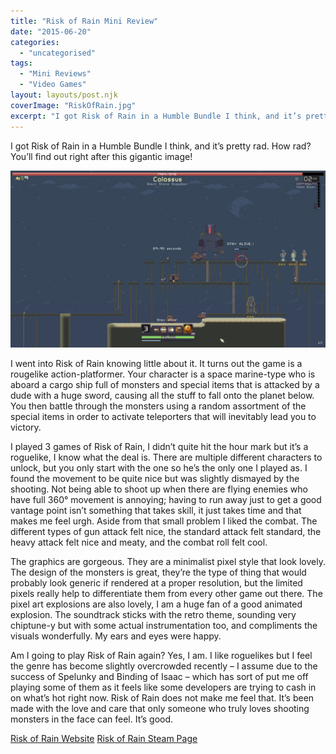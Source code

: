 ```yaml
---
title: "Risk of Rain Mini Review"
date: "2015-06-20"
categories: 
  - "uncategorised"
tags: 
  - "Mini Reviews"
  - "Video Games"
layout: layouts/post.njk
coverImage: "RiskOfRain.jpg"
excerpt: "I got Risk of Rain in a Humble Bundle I think, and it’s pretty rad. How rad? You’ll find out right after this gigantic image!"
---
```

I got Risk of Rain in a Humble Bundle I think, and it’s pretty rad. How rad? You’ll find out right after this gigantic image!

![Risk of Rain](images/RiskOfRain.jpg "Risk of Rain")

I went into Risk of Rain knowing little about it. It turns out the game is a rougelike action-platformer. Your character is a space marine-type who is aboard a cargo ship full of monsters and special items that is attacked by a dude with a huge sword, causing all the stuff to fall onto the planet below. You then battle through the monsters using a random assortment of the special items in order to activate teleporters that will inevitably lead you to victory.

I played 3 games of Risk of Rain, I didn’t quite hit the hour mark but it’s a roguelike, I know what the deal is. There are multiple different characters to unlock, but you only start with the one so he’s the only one I played as. I found the movement to be quite nice but was slightly dismayed by the shooting. Not being able to shoot up when there are flying enemies who have full 360° movement is annoying; having to run away just to get a good vantage point isn’t something that takes skill, it just takes time and that makes me feel urgh. Aside from that small problem I liked the combat. The different types of gun attack felt nice, the standard attack felt standard, the heavy attack felt nice and meaty, and the combat roll felt cool.

The graphics are gorgeous. They are a minimalist pixel style that look lovely. The design of the monsters is great, they’re the type of thing that would probably look generic if rendered at a proper resolution, but the limited pixels really help to differentiate them from every other game out there. The pixel art explosions are also lovely, I am a huge fan of a good animated explosion. The soundtrack sticks with the retro theme, sounding very chiptune-y but with some actual instrumentation too, and compliments the visuals wonderfully. My ears and eyes were happy.

Am I going to play Risk of Rain again? Yes, I am. I like roguelikes but I feel the genre has become slightly overcrowded recently – I assume due to the success of Spelunky and Binding of Isaac – which has sort of put me off playing some of them as it feels like some developers are trying to cash in on what’s hot right now. Risk of Rain does not make me feel that. It’s been made with the love and care that only someone who truly loves shooting monsters in the face can feel. It’s good.

[Risk of Rain Website](https://riskofraingame.com/) [Risk of Rain Steam Page](http://store.steampowered.com/app/248820/Risk_of_Rain/)
